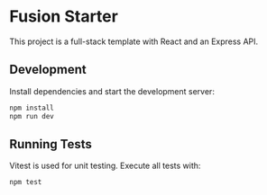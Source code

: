 # Fusion Starter

This project is a full-stack template with React and an Express API.

## Development

Install dependencies and start the development server:

```bash
npm install
npm run dev
```

## Running Tests

Vitest is used for unit testing. Execute all tests with:

```bash
npm test
```
